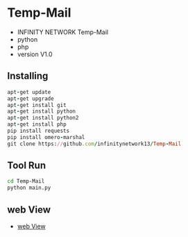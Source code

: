 # Temp-Mail
- INFINITY NETWORK Temp-Mail
- python
- php
- version V1.0
## Installing
```ruby
apt-get update
apt-get upgrade
apt-get install git
apt-get install python
apt-get install python2
apt-get install php
pip install requests
pip install omero-marshal
git clone https://github.com/infinitynetwork13/Temp-Mail
```
## Tool Run
```bash
cd Temp-Mail
python main.py
```
## web View
- [web View](http://localhost:4545)
